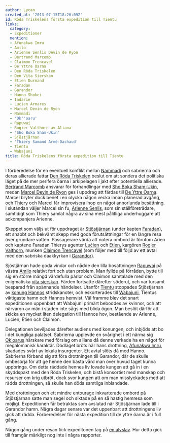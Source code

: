 ```yaml
---
author: Lycan
created_at: '2013-07-15T18:26:09Z'
id: Röda Triskelens första expedition till Tientu
links:
  category:
  - Expeditioner
  mention:
  - Afunakwa Imru
  - Amilo
  - Arienne Senlis Devin de Ryon
  - Bertrand Marcomb
  - Claimon Trencavel
  - De Yttre Öarna
  - Den Röda Triskelen
  - Den Vita Sierskan
  - Etien Durmand
  - Faradan
  - Garandor
  - Hanno Shokei
  - Indarie
  - Luċien Armares
  - Marcel Devin de Ryon
  - Nammadi
  - 'Ok''oaru'
  - Rapuwai
  - Rogier Valthorn av Aliana
  - 'Sho Boka Sham-Ukin'
  - Sjöstjärnan
  - 'Thiery Samand Armé-Dachaud'
  - Tientu
  - Wabajuni
title: Röda Triskelens första expedition till Tientu
---
```


I förberedelse för en eventuell konflikt mellan [Nammadi] och sabrierna och deras allierade fattar
[Den Röda Triskelen] beslut om att sondera det politiska läget på de mer perifera öarna i
arkipelagen i jakt efter potentiella allierade. [Bertrand Marcomb] ansvarar för förhandlingar med
[Sho Boka Sham-Ukin], medan [Marcel Devin de Ryon] ges i uppdrag att färdas till [De Yttre Öarna].
Marcel bryter dock benet i en olycka någon vecka innan planerad avgång, och [Thiery] och Marcel får
improvisera ihop en något annorlunda besättning. I slutändan väljer Marcel sin fu, [Arienne Senlis],
som sin ställföreträdare, samtidigt som Thiery samlat några av sina mest pålitliga underhuggare att
ackompanjera Arienne.

Skeppet som väljs ut för uppdraget är [Stjöstjärnan] (under kapten [Faradan]), ett snabbt och
bekvämt skepp med goda förutsättningar för en längre resa över grundare vatten. Passagerare värda
att notera ombord är förutom Arien och kaptene Faradan Thierys agenter [Luċien] och [Etien],
kargören [Rogier Valthorn], munken [Claimon Trencavel] (som följer med till följd av ett avtal med
den sabriska daakkyrkan i [Garandor]).

Sjöstjärnan hade goda vindar och nådde den lilla bosättningen [Rapuwai] på västra [Amilo] relativt
fort och utan problem. Man fyllde på förråden, bytte till sig en större mängd värdefulla pärlor och
Claimon samtalade med den enigmatiska [vita sierskan]. Färden fortsatte därefter söderut, och var
tursamt besparad från spännande händelser. Utanför [Tientu] stoppades Stjöstjärnan av [konung
Hannos] stridskanoter, och eskorterades till [Wabajuni], Tientus viktigaste hamn och Hannos hemvist.
Väl framme blev det snart expeditionen uppenbart att Wabajuni primärt beboddes av kvinnor, och att
närvaron av män i staden inte sågs med blida ögon. Man beslöt därför att skicka en mycket liten
delegation till Hannos hov, bestående av Arienne, Lucien, Etien och Claimon.

Delegationen beviljades därefter audiens med konungen, och inbjöds att bo i det kungliga palatset.
Sabrierna upplevde en svårighet i ett närma sig [Ok'oarus] härskare med förslag om allians då denne
verkade ha en något för megalomanisk karaktär. Dödläget bröts när hans drottning, [Afunakwa Imru],
skadades svårt av lokala insurgenter. Ett avtal slöts då med Hanno. Sabrierna förband sig att föra
drottningen till Garandor, där de skulle ombesörja för att ge henne den bästa vård man över huvud
taget kunna uppbringa. Om detta räddade hennes liv lovade kungen att gå in i en skyddspakt med den
Röda Triskelen, och bistå konsortiet med manskap och resurser om krig utbröt, dock svor kungen att
om man misslyckades med att rädda drottningen, så skulle han döda samtliga inblandade.

Med drottningen och ett mindre entourage inkvarterade ombord på Stjöstjärnan satte man segel och
siktade på en så hastig hemresa som möjligt. Expeditionen får betraktas som avslutad när
Stjöstjärnan lade till i Garandor hamn. Några dagar senare var det uppenbart att drottningens liv
gick att rädda. Förberedelser för nästa expedition till de yttre öarna är i full gång.

Någon gång under resan fick expeditonen tag på [en alvslav]. Hur detta gick till framgår märkligt
nog inte i några rapporter.

  [Nammadi]: Nammadi
  [Den Röda Triskelen]: Den_Röda_Triskelen
  [Bertrand Marcomb]: Bertrand_Marcomb
  [Sho Boka Sham-Ukin]: Sho_Boka_Sham-Ukin
  [Marcel Devin de Ryon]: Marcel_Devin_de_Ryon
  [De Yttre Öarna]: De_Yttre_Öarna
  [Thiery]: Thiery_Samand_Armé-Dachaud
  [Arienne Senlis]: Arienne_Senlis_Devin_de_Ryon
  [Stjöstjärnan]: Sjöstjärnan
  [Faradan]: Faradan
  [Luċien]: Luċien_Armares
  [Etien]: Etien_Durmand
  [Rogier Valthorn]: Rogier_Valthorn_av_Aliana
  [Claimon Trencavel]: Claimon_Trencavel
  [Garandor]: Garandor
  [Rapuwai]: Rapuwai
  [Amilo]: Amilo
  [vita sierskan]: Den_Vita_Sierskan
  [Tientu]: Tientu
  [konung Hannos]: Hanno_Shokei
  [Wabajuni]: Wabajuni
  [Ok'oarus]: Okoaru
  [Afunakwa Imru]: Afunakwa_Imru
  [en alvslav]: Indarie